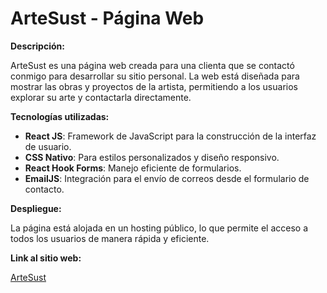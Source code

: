 <h1>ArteSust - Página Web</h1>

<p><strong>Descripción:</strong></p>
<p>ArteSust es una página web creada para una clienta que se contactó conmigo para desarrollar su sitio personal. La web está diseñada para mostrar las obras y proyectos de la artista, permitiendo a los usuarios explorar su arte y contactarla directamente.</p>

<p><strong>Tecnologías utilizadas:</strong></p>
<ul>
  <li><strong>React JS</strong>: Framework de JavaScript para la construcción de la interfaz de usuario.</li>
  <li><strong>CSS Nativo</strong>: Para estilos personalizados y diseño responsivo.</li>
  <li><strong>React Hook Forms</strong>: Manejo eficiente de formularios.</li>
  <li><strong>EmailJS</strong>: Integración para el envío de correos desde el formulario de contacto.</li>
</ul>

<p><strong>Despliegue:</strong></p>
<p>La página está alojada en un hosting público, lo que permite el acceso a todos los usuarios de manera rápida y eficiente.</p>

<p><strong>Link al sitio web:</strong></p>
<p><a href="https://www.artesust.com.ar/#/">ArteSust</a></p>
